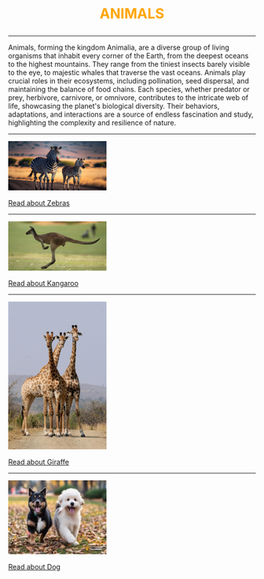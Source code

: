 # <center><p style="color:orange"> ANIMALS </p> </center>
---
Animals, forming the kingdom Animalia, are a diverse group of living organisms that inhabit every corner of the Earth, from the deepest oceans to the highest mountains. They range from the tiniest insects barely visible to the eye, to majestic whales that traverse the vast oceans. Animals play crucial roles in their ecosystems, including pollination, seed dispersal, and maintaining the balance of food chains. Each species, whether predator or prey, herbivore, carnivore, or omnivore, contributes to the intricate web of life, showcasing the planet's biological diversity. Their behaviors, adaptations, and interactions are a source of endless fascination and study, highlighting the complexity and resilience of nature.

---
<img src="./image/animal2.jpg" width="200" height="100">

[Read about Zebras](Zebra.md)

---

<img src="./image/animal3.jpg" width="200" height="100">

[Read about Kangaroo](Kangaroo.md)


---

<img src="./image/animal1.jpg" width="200" height="300">

[Read about Giraffe](Giraffe.md)


---

<img src="./image/animal4.jpeg" width="200" height="150">

[Read about Dog](Dog.md)